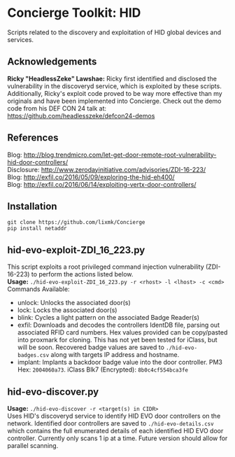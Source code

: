# Concierge Toolkit: HID  
Scripts related to the discovery and exploitation of HID global devices and services.  
  
## Acknowledgements
**Ricky "HeadlessZeke" Lawshae:** Ricky first identified and disclosed the vulnerability in the discoveryd service, which is exploited by these scripts. Additionally, Ricky's exploit code proved to be way more effective than my originals and have been implemented into Concierge. Check out the demo code from his DEF CON 24 talk at: <https://github.com/headlesszeke/defcon24-demos>
  
## References
Blog: <http://blog.trendmicro.com/let-get-door-remote-root-vulnerability-hid-door-controllers/>  
Disclosure: <http://www.zerodayinitiative.com/advisories/ZDI-16-223/>  
Blog: <http://exfil.co/2016/05/09/exploring-the-hid-eh400/>  
Blog: <http://exfil.co/2016/06/14/exploiting-vertx-door-controllers/>  
  
## Installation  
`git clone https://github.com/lixmk/Concierge`  
`pip install netaddr`  
  
## hid-evo-exploit-ZDI\_16\_223.py  
This script exploits a root privileged command injection vulnerability (ZDI-16-223) to perform the actions listed below.  
**Usage:** `./hid-evo-exploit-ZDI_16_223.py -r <rhost> -l <lhost> -c <cmd>`  
Commands Available:  
* unlock:  Unlocks the associated door(s)  
* lock:    Locks the associated door(s)  
* blink:   Cycles a light pattern on the associated Badge Reader(s)  
* exfil:   Downloads and decodes the controllers IdentDB file, parsing out associated RFID card numbers. Hex values provided can be copy/pasted into proxmark for cloning. This has not yet been tested for iClass, but will be soon. Recovered badge values are saved to `./hid-evo-badges.csv` along with targets IP address and hostname.  
* implant: Implants a backdoor badge value into the door controller. PM3 Hex: `2004060a73`. iClass Blk7 (Encrypted): `8b0c4cf554bca3fe` 
  
## hid-evo-discover.py  
**Usage:** `./hid-evo-discover -r <target(s) in CIDR>`  
Uses HID's discoveryd service to identify HID EVO door controllers on the network. Identified door controllers are saved to `./hid-evo-details.csv` which contains the full enumerated details of each identified HID EVO door controller. Currently only scans 1 ip at a time. Future version should allow for parallel scanning.  
